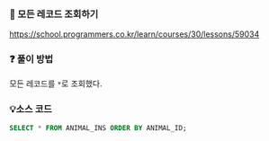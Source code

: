 ### 🔗 모든 레코드 조회하기
https://school.programmers.co.kr/learn/courses/30/lessons/59034

### ❓ 풀이 방법
모든 레코드를 `*`로 조회했다.

### 💡소스 코드
````sql
SELECT * FROM ANIMAL_INS ORDER BY ANIMAL_ID;
````